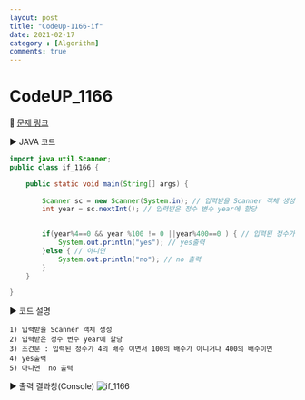 ```yaml
---
layout: post
title: "CodeUp-1166-if"
date: 2021-02-17
category : [Algorithm]
comments: true
---
```


# CodeUP_1166

🎈 [문제 링크](https://www.codeup.kr/problem.php?id=1166)

▶ JAVA 코드 

```java
import java.util.Scanner;
public class if_1166 {

	public static void main(String[] args) {
		
		Scanner sc = new Scanner(System.in); // 입력받을 Scanner 객체 생성
		int year = sc.nextInt(); // 입력받은 정수 변수 year에 할당

		
		if(year%4==0 && year %100 != 0 ||year%400==0 ) { // 입력된 정수가 4의 배수 이면서 100의 배수가 아니거나 400의 배수이면 
			System.out.println("yes"); // yes출력
		}else { // 아니면
			System.out.println("no"); // no 출력
		}
	}

}
```

▶ 코드 설명

    1) 입력받을 Scanner 객체 생성
    2) 입력받은 정수 변수 year에 할당
	3) 조건문 : 입력된 정수가 4의 배수 이면서 100의 배수가 아니거나 400의 배수이면 
	4) yes출력
	5) 아니면  no 출력		

▶ 출력 결과창(Console)
![if_1166](https://user-images.githubusercontent.com/65608960/108205689-c1639b00-7168-11eb-80e8-8c4bb4550037.JPG)
